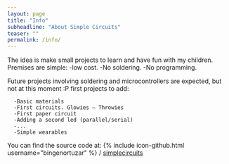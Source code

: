 ```yaml
---
layout: page
title: "Info"
subheadline: "About Simple Circuits"
teaser: ""
permalink: /info/
---
```



The idea is make small projects to learn and have fun with my children. Premises are simple:
      -low cost.
      -No soldering.
      -No programming.

Future projects involving soldering and microcontrollers are expected, but not at this moment :P
first projects to add:
        
      -Basic materials
      -First circuits. Glowies — Throwies
      -First paper circuit
      -Adding a second led (parallel/serial)
      -...
      -Simple wearables
  


You can find the source code at:
{% include icon-github.html username="bingenortuzar" %} /
[simplecircuits](https://github.com/bingenortuzar/simplecircuits)
